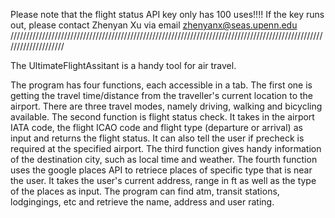 Please note that the flight status API key only has 100 uses!!!!
If the key runs out, please contact Zhenyan Xu via email zhenyanx@seas.upenn.edu
////////////////////////////////////////////////////////////////////////////////////////////////////////////////////

The UltimateFlightAssitant is a handy tool for air travel.

The program has four functions, each accessible in a tab. The first one is getting the travel time/distance from the traveller's current location to the airport. There are three travel modes, namely driving, walking and bicycling available.
The second function is flight status check. It takes in the airport IATA code, the flight ICAO code and flight type (departure or arrival) as input and returns the flight status. It can also tell the user if precheck is required at the specified airport.
The third function gives handy information of the destination city, such as local time and weather.
The fourth function uses the google places API to retriece places of specific type that is near the user. It takes the user's current address, range in ft as well as the type of the places as input. The program can find atm, transit stations, lodgingings, etc and retrieve the name, address and user rating. 
